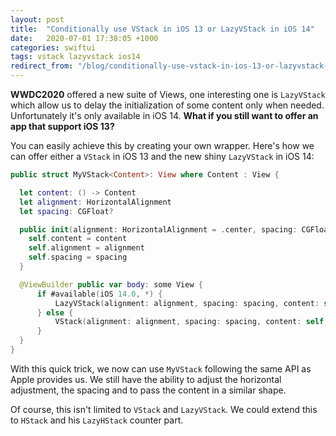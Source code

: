 ```yaml
---
layout: post
title:  "Conditionally use VStack in iOS 13 or LazyVStack in iOS 14"
date:   2020-07-01 17:38:05 +1000
categories: swiftui
tags: vstack lazyvstack ios14
redirect_from: "/blog/conditionally-use-vstack-in-ios-13-or-lazyvstack-in-ios-14"
---
```

**WWDC2020** offered a new suite of Views, one interesting one is `LazyVStack` which allow us to delay the initialization of some content only when needed. Unfortunately it's only available in iOS 14. **What if you still want to offer an app that support iOS 13?**

You can easily achieve this by creating your own wrapper. Here's how we can offer either a `VStack` in iOS 13 and the new shiny `LazyVStack` in iOS 14:

```swift
public struct MyVStack<Content>: View where Content : View {

  let content: () -> Content
  let alignment: HorizontalAlignment
  let spacing: CGFloat?

  public init(alignment: HorizontalAlignment = .center, spacing: CGFloat? = nil, @ViewBuilder content: @escaping () -> Content) {
    self.content = content
    self.alignment = alignment
    self.spacing = spacing
  }

  @ViewBuilder public var body: some View {
      if #available(iOS 14.0, *) {
          LazyVStack(alignment: alignment, spacing: spacing, content: self.content)
      } else {
          VStack(alignment: alignment, spacing: spacing, content: self.content)
      }
  }
}
```

With this quick trick, we now can use `MyVStack` following the same API as Apple provides us. We still have the ability to adjust the horizontal adjustment, the spacing and to pass the content in a similar shape.

Of course, this isn't limited to `VStack` and `LazyVStack`. We could extend this to `HStack` and his `LazyHStack` counter part.
